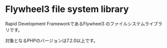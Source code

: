 # Flywheel3 file system library

Rapid Development FrameworkであるFlywheel3 のファイルシステムライブラリです。

対象となるPHPのバージョンは7.2.0以上です。
